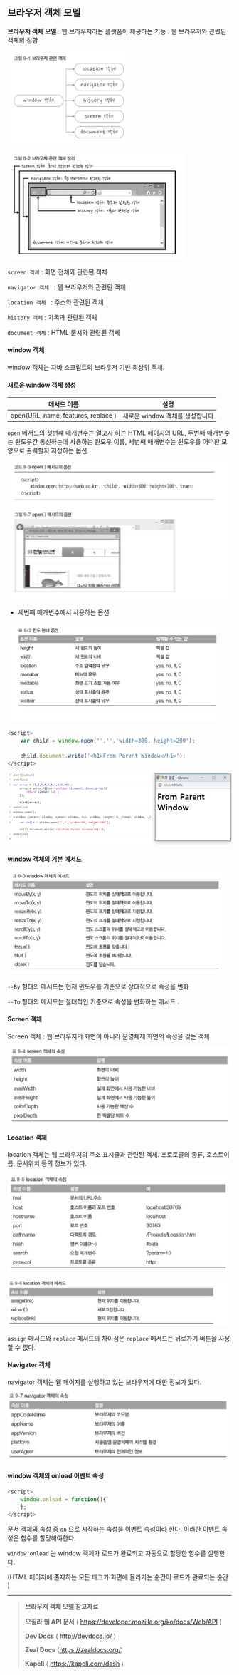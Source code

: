 ## 브라우저 객체 모델 



**브라우저 객체 모델** : 웹 브라우저라는 플랫폼이 제공하는 기능 . 웹 브라우저와 관련된 객체의 집합

![image-20200228151040271](images/image-20200228151040271.png)



![image-20200228151051131](images/image-20200228151051131.png)

`screen 객체` : 화면 전체와 관련된 객체 

`navigator 객체 ` : 웹 브라우저와 관련된 객체 

`location 객체 ` : 주소와 관련된 객체 

`history 객체` : 기록과 관련된 객체 

`document 객체` : HTML 문서와 관련된 객체 





#### window 객체 

window 객체는 자바 스크립트의 브라우저 기반 최상위 객체. 



#### 새로운 window 객체 생성 

| 메서드 이름                         | 설명                            |
| ----------------------------------- | ------------------------------- |
| open(URL, name, features, replace ) | 새로운 window 객체를 생성합니다 |

`open` 메서드의 첫번쨰 매개변수는 열고자 하는 HTML 페이지의 URL,  두번째 매개변수는 윈도우간 통신하는데 사용하는 윈도우 이름, 세번째 매개변수는 윈도우를 어떠한 모양으로 출력할지 지정하는 옵션

![image-20200228151656689](images/image-20200228151656689.png)

- 세번째 매개변수에서 사용하는 옵션 

![image-20200228151707695](images/image-20200228151707695.png)



```javascript
<script>
    var child = window.open('','','width=300, height=200');

	child.document.write('<h1>From Parent Window</h1>');
</script>
```

![image-20200228151927178](images/image-20200228151927178.png)



#### window 객체의 기본 메서드 

![image-20200228152132762](images/image-20200228152132762.png)

`--By` 형태의 메서드는 현재 윈도우를 기준으로 상대적으로 속성을 변화 

`--To` 형태의 메서드는 절대적인 기준으로 속성을 변화하는 메서드 .



#### Screen 객체 

Screen 객체 : 웹 브라우저의 화면이 아니라 운영체제 화면의 속성을 갖는 객체 

![image-20200228152551112](images/image-20200228152551112.png)





#### Location 객체 

location 객체는 웹 브라우저의 주소 표시줄과 관련된 객체. 프로토콜의 종류, 호스트이름, 문서위치 등의 정보가 있다. 

![image-20200228152730101](images/image-20200228152730101.png)

![image-20200228152814745](images/image-20200228152814745.png)

`assign` 메서드와 `replace` 메서드의 차이점은 `replace` 메서드는 뒤로가기 버튼을 사용할 수 없다. 



#### Navigator 객체 

navigator 객체는 웹 페이지를 실행하고 있는 브라우저에 대한 정보가 있다. 

![image-20200228152955498](images/image-20200228152955498.png)



#### window 객체의 onload 이벤트 속성 

```javascript
<script>
    window.onload = function(){ 
	};
</script>
```

문서 객체의 속성 중 `on` 으로 시작하는 속성을 이벤트 속성이라 한다. 이러한 이벤트 속성은 함수를 할당해야한다. 

`window.onload` 는 window 객체가 로드가 완료되고 자동으로 할당한 함수를 실행한다. 

(HTML 페이지에 존재하는 모든 태그가 화면에 올라가는 순간이 로드가 완료되는 순간 )









---

> **브라우저 객체 모델 참고자료** 
>
> **모질라 웹 API 문서** ( https://developer.mozilla.org/ko/docs/Web/API )
>
> **Dev Docs** ( http://devdocs.io/ )
>
> **Zeal Docs** (https://zealdocs.org/)
>
> **Kapeli** ( https://kapeli.com/dash )